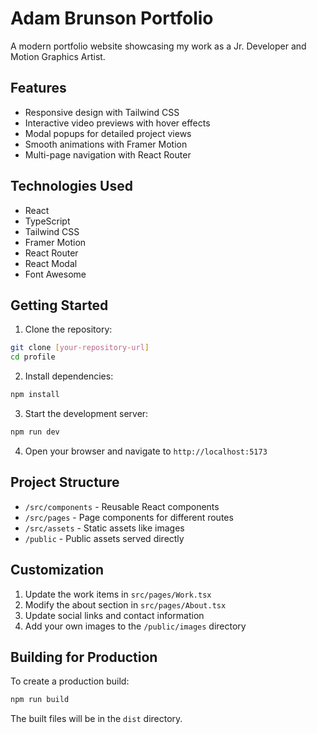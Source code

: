 # Adam Brunson Portfolio

A modern portfolio website showcasing my work as a Jr. Developer and Motion Graphics Artist.

## Features

- Responsive design with Tailwind CSS
- Interactive video previews with hover effects
- Modal popups for detailed project views
- Smooth animations with Framer Motion
- Multi-page navigation with React Router

## Technologies Used

- React
- TypeScript
- Tailwind CSS
- Framer Motion
- React Router
- React Modal
- Font Awesome

## Getting Started

1. Clone the repository:
```bash
git clone [your-repository-url]
cd profile
```

2. Install dependencies:
```bash
npm install
```

3. Start the development server:
```bash
npm run dev
```

4. Open your browser and navigate to `http://localhost:5173`

## Project Structure

- `/src/components` - Reusable React components
- `/src/pages` - Page components for different routes
- `/src/assets` - Static assets like images
- `/public` - Public assets served directly

## Customization

1. Update the work items in `src/pages/Work.tsx`
2. Modify the about section in `src/pages/About.tsx`
3. Update social links and contact information
4. Add your own images to the `/public/images` directory

## Building for Production

To create a production build:

```bash
npm run build
```

The built files will be in the `dist` directory.
